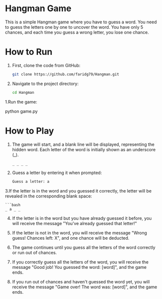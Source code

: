 # Hangman Game

This is a simple Hangman game where you have to guess a word. You need to guess the letters one by one to uncover the word. You have only 5 chances, and each time you guess a wrong letter, you lose one chance.

# How to Run

1. First, clone the code from GitHub:

   ```bash
   git clone https://github.com/faridg79/Hangman.git


1. Navigate to the project directory:

   ```bash
   cd Hangman

1.Run the game:

   python game.py

# How to Play

1. The game will start, and a blank line will be displayed, representing the hidden word. Each letter of the word is initially shown as an underscore (_).

   ```bash
   _ _ _ _

2. Guess a letter by entering it when prompted:

   ```bash
   Guess a letter: a

3.If the letter is in the word and you guessed it correctly, the letter will be revealed in the corresponding blank space:

    ```bash
    _ a _ _

4. If the letter is in the word but you have already guessed it before, you will receive the message "You've already guessed that letter!"

5. If the letter is not in the word, you will receive the message "Wrong guess! Chances left: X", and one chance will be deducted.

6. The game continues until you guess all the letters of the word correctly or run out of chances.

7. If you correctly guess all the letters of the word, you will receive the message "Good job! You guessed the word: [word]", and the game ends.

8. If you run out of chances and haven't guessed the word yet, you will receive the message "Game over! The word was: [word]", and the game ends.
